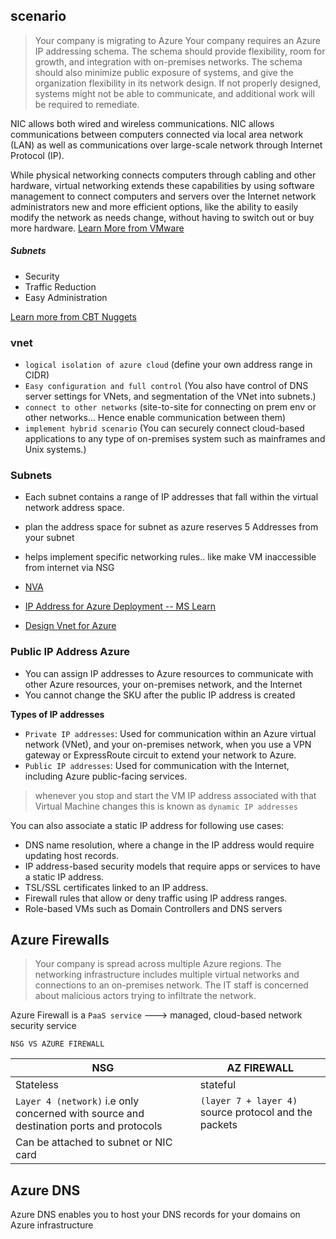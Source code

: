 ## scenario
> Your company is migrating to Azure Your company requires an Azure IP addressing schema. The schema should provide flexibility, room for growth, and integration with on-premises networks. The schema should also minimize public exposure of systems, and give the organization flexibility in its network design. If not properly designed, systems might not be able to communicate, and additional work will be required to remediate.

NIC allows both wired and wireless communications. NIC allows communications between computers connected via local area network (LAN) as well as communications over large-scale network through Internet Protocol (IP).

While physical networking connects computers through cabling and other hardware, virtual networking extends these capabilities by using software management to connect computers and servers over the Internet
network administrators new and more efficient options, like the ability to easily modify the network as needs change, without having to switch out or buy more hardware. [Learn More from VMware](https://www.vmware.com/topics/glossary/content/virtual-networking.html#:~:text=Virtual%20networking%20is%20the%20foundation,secure%2C%20and%20modify%20cloud%20resources.)

##### Subnets 
- Security
- Traffic Reduction 
- Easy Administration 

[Learn more from CBT Nuggets](https://www.networkcomputing.com/data-centers/5-subnetting-benefits)

### vnet 

- `logical isolation of azure cloud` (define your own address range in CIDR)
- `Easy configuration and full control` (You also have control of DNS server settings for VNets, and segmentation of the VNet into subnets.)
-  `connect to other networks` (site-to-site for connecting on prem env or other networks... Hence enable communication between them)
- `implement hybrid scenario` (You can securely connect cloud-based applications to any type of on-premises system such as mainframes and Unix systems.)

### Subnets
- Each subnet contains a range of IP addresses that fall within the virtual network address space. 
- plan the address space for subnet as azure reserves 5 Addresses from your subnet
- helps implement specific networking rules.. like make VM inaccessible from internet via NSG
- [NVA](https://aviatrix.com/learn-center/cloud-security/azure-network-virtual-appliance/#:~:text=Azure%20network%20virtual%20appliance%20is,(DMZ)%20in%20the%20cloud.)


- [IP Address for Azure Deployment -- MS Learn](https://docs.microsoft.com/en-us/learn/modules/design-ip-addressing-for-azure/#:~:text=A%20good%20Azure%20IP%20addressing,organization%20flexibility%20in%20its%20network.)

- [Design Vnet for Azure](https://docs.microsoft.com/en-us/azure/cloud-adoption-framework/ready/azure-best-practices/plan-for-ip-addressing) 

### Public IP Address Azure
- You can assign IP addresses to Azure resources to communicate with other Azure resources, your on-premises network, and the Internet 
-  You cannot change the SKU after the public IP address is created

**Types of IP addresses** 
- `Private IP addresses`: Used for communication within an Azure virtual network (VNet), and your on-premises network, when you use a VPN gateway or ExpressRoute circuit to extend your network to Azure.
- `Public IP addresses`: Used for communication with the Internet, including Azure public-facing services.

> whenever you stop and start the VM IP address associated with that Virtual Machine changes this is known as `dynamic IP addresses`

You can also associate a static IP address for following use cases:

- DNS name resolution, where a change in the IP address would require updating host records.
- IP address-based security models that require apps or services to have a static IP address.
- TSL/SSL certificates linked to an IP address.
- Firewall rules that allow or deny traffic using IP address ranges.
- Role-based VMs such as Domain Controllers and DNS servers

## Azure Firewalls
> Your company is spread across multiple Azure regions. The networking infrastructure includes multiple virtual networks and connections to an on-premises network. The IT staff is concerned about malicious actors trying to infiltrate the network.

Azure Firewall is a `PaaS service` ---> managed, cloud-based network security service

`NSG VS AZURE FIREWALL`

| NSG | AZ FIREWALL |
|------|-------|
| Stateless | stateful | 
| `Layer 4 (network)` i.e only concerned with source and destination ports and protocols | `(layer 7 + layer 4)` source protocol and the packets | 
| Can be attached to subnet or NIC card | |


## Azure DNS
Azure DNS enables you to host your DNS records for your domains on Azure infrastructure

